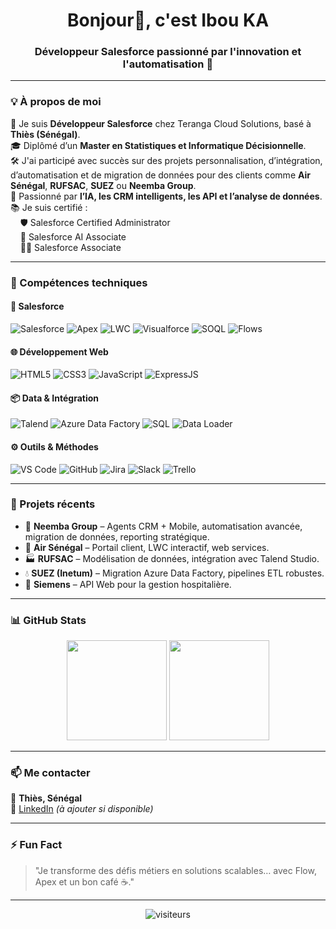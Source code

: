 <!-- BANNIÈRE -->
<h1 align="center">Bonjour👋, c'est Ibou KA</h1>
<h3 align="center">Développeur Salesforce passionné par l'innovation et l'automatisation 🚀</h3>

---

### 💡 À propos de moi

🎯 Je suis **Développeur Salesforce** chez Teranga Cloud Solutions, basé à **Thiès (Sénégal)**.  
🎓 Diplômé d’un **Master en Statistiques et Informatique Décisionnelle**.  
🛠️ J'ai participé avec succès sur des projets personnalisation, d’intégration, d’automatisation et de migration de données pour des clients comme **Air Sénégal**, **RUFSAC**, **SUEZ** ou **Neemba Group**.  
🤖 Passionné par **l’IA, les CRM intelligents, les API et l’analyse de données**.  
📚 Je suis certifié :  
&nbsp;&nbsp;&nbsp;&nbsp;🛡️ Salesforce Certified Administrator  
&nbsp;&nbsp;&nbsp;&nbsp;🧠 Salesforce AI Associate  
&nbsp;&nbsp;&nbsp;&nbsp;👨‍💻 Salesforce Associate

---

### 🧰 Compétences techniques

#### 🔷 Salesforce
![Salesforce](https://img.shields.io/badge/Salesforce-00A1E0?style=for-the-badge&logo=salesforce&logoColor=white)
![Apex](https://img.shields.io/badge/Apex-FF7675?style=for-the-badge)
![LWC](https://img.shields.io/badge/LWC-007ACC?style=for-the-badge)
![Visualforce](https://img.shields.io/badge/Visualforce-blue?style=for-the-badge)
![SOQL](https://img.shields.io/badge/SOQL-3776AB?style=for-the-badge)
![Flows](https://img.shields.io/badge/Salesforce%20Flow-F4C430?style=for-the-badge)

#### 🌐 Développement Web
![HTML5](https://img.shields.io/badge/HTML5-E34F26?style=for-the-badge&logo=html5&logoColor=white)
![CSS3](https://img.shields.io/badge/CSS3-1572B6?style=for-the-badge&logo=css3&logoColor=white)
![JavaScript](https://img.shields.io/badge/JavaScript-F0DB4F?style=for-the-badge&logo=javascript&logoColor=black)
![ExpressJS](https://img.shields.io/badge/Express.js-404D59?style=for-the-badge)

#### 📦 Data & Intégration
![Talend](https://img.shields.io/badge/Talend-FF6C37?style=for-the-badge)
![Azure Data Factory](https://img.shields.io/badge/Azure%20Data%20Factory-0078D4?style=for-the-badge&logo=azuredatafactory&logoColor=white)
![SQL](https://img.shields.io/badge/SQL-4479A1?style=for-the-badge)
![Data Loader](https://img.shields.io/badge/Data%20Loader-003366?style=for-the-badge)

#### ⚙️ Outils & Méthodes
![VS Code](https://img.shields.io/badge/VSCode-007ACC?style=for-the-badge)
![GitHub](https://img.shields.io/badge/GitHub-181717?style=for-the-badge)
![Jira](https://img.shields.io/badge/Jira-0052CC?style=for-the-badge)
![Slack](https://img.shields.io/badge/Slack-4A154B?style=for-the-badge)
![Trello](https://img.shields.io/badge/Trello-0052CC?style=for-the-badge)

---

### 🚀 Projets récents

- 🧠 **Neemba Group** – Agents CRM + Mobile, automatisation avancée, migration de données, reporting stratégique.
- 🛫 **Air Sénégal** – Portail client, LWC interactif, web services.
- 🏭 **RUFSAC** – Modélisation de données, intégration avec Talend Studio.
- 💧 **SUEZ (Inetum)** – Migration Azure Data Factory, pipelines ETL robustes.
- 🏥 **Siemens** – API Web pour la gestion hospitalière.

---

### 📊 GitHub Stats

<p align="center">
  <img src="https://github-readme-stats.vercel.app/api?username=IbouKa&show_icons=true&theme=github_dark" height="160" />
  <img src="https://github-readme-stats.vercel.app/api/top-langs/?username=IbouKa&layout=compact&theme=github_dark" height="160"/>
</p>

---

### 📫 Me contacter

📍 **Thiès, Sénégal**  
🔗 [LinkedIn](https://linkedin.com/in/ibou-ka) *(à ajouter si disponible)*

---

### ⚡ Fun Fact

> "Je transforme des défis métiers en solutions scalables… avec Flow, Apex et un bon café ☕."

---

<!-- Badges Footer -->
<p align="center">
  <img src="https://visitor-badge.laobi.icu/badge?page_id=ibouka" alt="visiteurs" />
</p>
